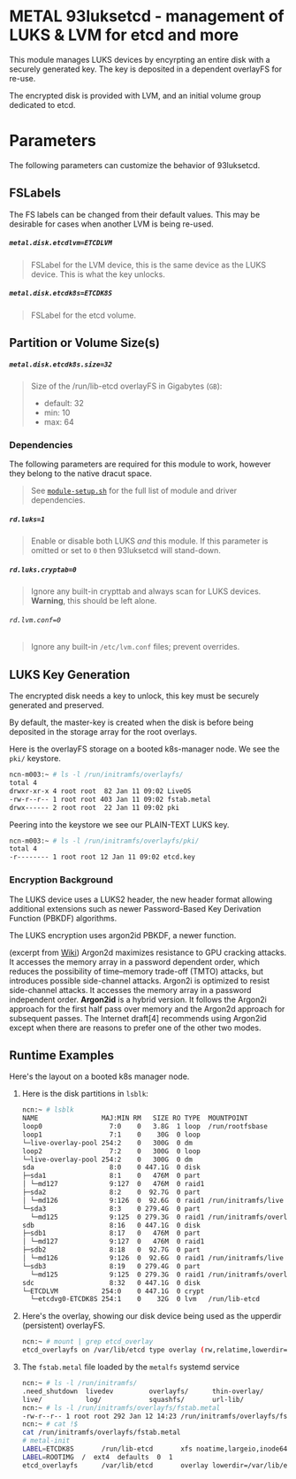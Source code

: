 # METAL 93luksetcd - management of LUKS & LVM for etcd and more

This module manages LUKS devices by encyrpting an entire disk with a securely generated key. The key is deposited in a dependent overlayFS for re-use.

The encrypted disk is provided with LVM, and an initial volume group dedicated to etcd.

# Parameters

The following parameters can customize the behavior of 93luksetcd.

## FSLabels

The FS labels can be changed from their default values.
This may be desirable for cases when another LVM is being re-used.

##### `metal.disk.etcdlvm=ETCDLVM`

> FSLabel for the LVM device, this is the same device as the LUKS device. This is what the key unlocks.

##### `metal.disk.etcdk8s=ETCDK8S`

> FSLabel for the etcd volume.

## Partition or Volume Size(s)

##### `metal.disk.etcdk8s.size=32`

> Size of the /run/lib-etcd overlayFS in Gigabytes (`GB`):
>
> * default: 32
> * min: 10
> * max: 64

### Dependencies

The following parameters are required for this module to work, however they belong to the native dracut space.

> See [`module-setup.sh`](./93metalluksetcd/module-setup.sh) for the full list of module and driver dependencies.

##### `rd.luks=1`

> Enable or disable both LUKS _and_ this module. If this parameter is omitted or set to `0` then 93luksetcd will stand-down.

##### `rd.luks.cryptab=0`

> Ignore any built-in crypttab and always scan for LUKS devices. **Warning**, this should be left alone.

###### `rd.lvm.conf=0`

> Ignore any built-in `/etc/lvm.conf` files; prevent overrides.

## LUKS Key Generation

The encrypted disk needs a key to unlock, this key must be securely generated and preserved.

By default, the master-key is created when the disk is before being deposited in the storage array
for the root overlays.

Here is the overlayFS storage on a booted k8s-manager node. We see the `pki/` keystore.
```bash
ncn-m003:~ # ls -l /run/initramfs/overlayfs/
total 4
drwxr-xr-x 4 root root  82 Jan 11 09:02 LiveOS
-rw-r--r-- 1 root root 403 Jan 11 09:02 fstab.metal
drwx------ 2 root root  22 Jan 11 09:02 pki
```

Peering into the keystore we see our PLAIN-TEXT LUKS key.
```bash
ncn-m003:~ # ls -l /run/initramfs/overlayfs/pki/
total 4
-r-------- 1 root root 12 Jan 11 09:02 etcd.key
```

### Encryption Background

The LUKS device uses a LUKS2 header, the new header format allowing additional
extensions such as newer Password-Based Key Derivation Function (PBKDF) algorithms.

The LUKS encryption uses argon2id PBKDF, a newer function.

(excerpt from [Wiki](https://en.wikipedia.org/wiki/Argon2))
Argon2d maximizes resistance to GPU cracking attacks. It accesses the memory array in a password dependent order, which reduces the possibility of time–memory trade-off (TMTO) attacks, but introduces possible side-channel attacks.
Argon2i is optimized to resist side-channel attacks. It accesses the memory array in a password independent order.
**Argon2id** is a hybrid version. It follows the Argon2i approach for the first half pass over memory and the Argon2d approach for subsequent passes. The Internet draft[4] recommends using Argon2id except when there are reasons to prefer one of the other two modes.

## Runtime Examples

Here's the layout on a booted k8s manager node.

1. Here is the disk partitions in `lsblk`:
    ```bash
    ncn:~ # lsblk
    NAME                MAJ:MIN RM   SIZE RO TYPE  MOUNTPOINT
    loop0                 7:0    0   3.8G  1 loop  /run/rootfsbase
    loop1                 7:1    0    30G  0 loop
    └─live-overlay-pool 254:2    0   300G  0 dm
    loop2                 7:2    0   300G  0 loop
    └─live-overlay-pool 254:2    0   300G  0 dm
    sda                   8:0    0 447.1G  0 disk
    ├─sda1                8:1    0   476M  0 part
    │ └─md127             9:127  0   476M  0 raid1
    ├─sda2                8:2    0  92.7G  0 part
    │ └─md126             9:126  0  92.6G  0 raid1 /run/initramfs/live
    └─sda3                8:3    0 279.4G  0 part
      └─md125             9:125  0 279.3G  0 raid1 /run/initramfs/overlayfs
    sdb                   8:16   0 447.1G  0 disk
    ├─sdb1                8:17   0   476M  0 part
    │ └─md127             9:127  0   476M  0 raid1
    ├─sdb2                8:18   0  92.7G  0 part
    │ └─md126             9:126  0  92.6G  0 raid1 /run/initramfs/live
    └─sdb3                8:19   0 279.4G  0 part
      └─md125             9:125  0 279.3G  0 raid1 /run/initramfs/overlayfs
    sdc                   8:32   0 447.1G  0 disk
    └─ETCDLVM           254:0    0 447.1G  0 crypt
      └─etcdvg0-ETCDK8S 254:1    0    32G  0 lvm   /run/lib-etcd
    ```
2. Here's the overlay, showing our disk device being used as the upperdir (persistent) overlayFS.
    ```bash
    ncn:~ # mount | grep etcd_overlay
    etcd_overlayfs on /var/lib/etcd type overlay (rw,relatime,lowerdir=/var/lib/etcd,upperdir=/run/lib-etcd/overlayfs,workdir=/run/lib-etcd/ovlwork)
    ```
3. The `fstab.metal` file loaded by the `metalfs` systemd service
    ```bash
    ncn:~ # ls -l /run/initramfs/
    .need_shutdown  livedev         overlayfs/      thin-overlay/
    live/           log/            squashfs/       url-lib/
    ncn:~ # ls -l /run/initramfs/overlayfs/fstab.metal
    -rw-r--r-- 1 root root 292 Jan 12 14:23 /run/initramfs/overlayfs/fstab.metal
    ncn:~ # cat !$
    cat /run/initramfs/overlayfs/fstab.metal
    # metal-init
    LABEL=ETCDK8S     	/run/lib-etcd     	xfs	noatime,largeio,inode64,swalloc,allocsize=131072k,discard 0 2
    LABEL=ROOTIMG  /  ext4  defaults  0  1
    etcd_overlayfs    	/var/lib/etcd     	overlay	lowerdir=/var/lib/etcd,upperdir=/run/lib-etcd/overlayfs,workdir=/run/lib-etcd/ovlwork 0 2
    ```
